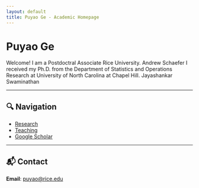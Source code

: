 ```yaml
---
layout: default
title: Puyao Ge - Academic Homepage
---
```


# Puyao Ge

Welcome! I am a Postdoctral Associate Rice University. Andrew Schaefer I received my Ph.D. from the Department of Statistics and Operations Research at University of North Carolina at Chapel Hill. Jayashankar Swaminathan

 

---

## 🔍 Navigation
- [Research](research.md)
- [Teaching](teaching.md)
- [Google Scholar](https://scholar.google.com/citations?user=eNtU8A4AAAAJ&hl=zh-CN&oi=ao) 

---

## 📬 Contact
**Email**: puyao@rice.edu
 
